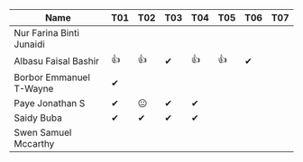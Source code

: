 |Name                              |T01 |T02 |T03 |T04 |T05|T06|T07|
|----------------------------------|----|----|----|----|---|---|---|
|Nur Farina Binti Junaidi          |    |    |    |    |   |   |   |
|Albasu Faisal Bashir              | 👍 | 👍 | ✔ | 👍 | 👍 | ✔ |   |
|Borbor Emmanuel T-Wayne           | ✔ |    |     |   |   |  |   |
|Paye Jonathan S                   | ✔ | 😐  | ✔ | ✔ |   |  |   |
|Saidy Buba                        | ✔ | ✔ |  ✔ |  ✔  |   |  |   |
|Swen Samuel Mccarthy              |    |    |    |    |   |  |   |
